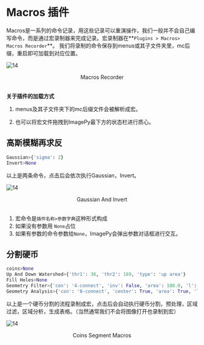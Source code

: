 #  Macros 插件

Macros是一系列的命令记录，用这些记录可以重演操作，我们一般并不会自己编写命令，而是通过宏录制器来完成记录。宏录制器在**`Plugins > Macros> Macros Recorder`**。 我们将录制的命令保存到menus或其子文件夹里，mc后缀，重启即可加载到对应位置。

![14](http://idoc.imagepy.org/demoplugin/08.png)

<div align=center>Macros Recorder</div><br>

**关于插件的加载方式**

1. menus及其子文件夹下的mc后缀文件会被解析成宏。

2. 也可以将宏文件拖拽到ImagePy最下方的状态栏进行质心。

   

## 高斯模糊再求反

```python
Gaussian>{'sigma': 2}
Invert>None
```

以上是两条命令，点击后会依次执行Gaussian，Invert。

![14](http://idoc.imagepy.org/demoplugin/09.png)

<div align=center>Gaussian And Invert</div><br>

1. 宏命令是`插件名称>参数字典`这种形式构成
2. 如果没有参数用 `None`占位
3. 如果有参数的命令参数给`None`，ImagePy会弹出参数对话框进行交互。



## 分割硬币

```python
coins>None
Up And Down Watershed>{'thr1': 36, 'thr2': 169, 'type': 'up area'}
Fill Holes>None
Geometry Filter>{'con': '4-connect', 'inv': False, 'area': 100.0, 'l': 0.0, 'holes': 0, 'solid': 0.0, 'e': 0.0, 'front': 255, 'back': 0}
Geometry Analysis>{'con': '8-connect', 'center': True, 'area': True, 'l': True, 'extent': False, 'cov': True, 'slice': False, 'ed': False, 'holes': False, 'ca': False, 'fa': False, 'solid': False}
```

以上是一个硬币分割的流程录制成宏，点击后会自动执行硬币分割，预处理，区域过滤，区域分析，生成表格。（当然通常我们不会将图像打开也录制到宏）

![14](http://idoc.imagepy.org/demoplugin/10.png)

<div align=center>Coins Segment Macros</div><br>